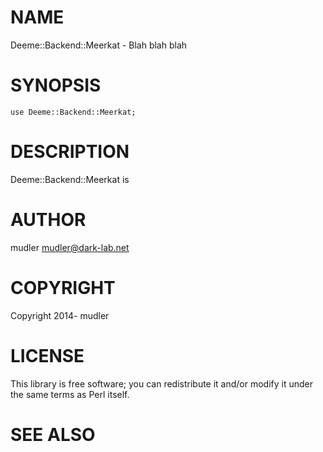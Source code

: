# NAME

Deeme::Backend::Meerkat - Blah blah blah

# SYNOPSIS

    use Deeme::Backend::Meerkat;

# DESCRIPTION

Deeme::Backend::Meerkat is

# AUTHOR

mudler <mudler@dark-lab.net>

# COPYRIGHT

Copyright 2014- mudler

# LICENSE

This library is free software; you can redistribute it and/or modify
it under the same terms as Perl itself.

# SEE ALSO
